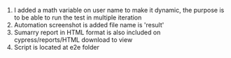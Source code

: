 1. I added a math variable on user name to make it dynamic, the purpose is to be able to run the test in multiple iteration
2. Automation screenshot is added file name is 'result'
3. Sumarry report in HTML format is also included on cypress/reports/HTML download to view
4. Script is located at e2e folder
